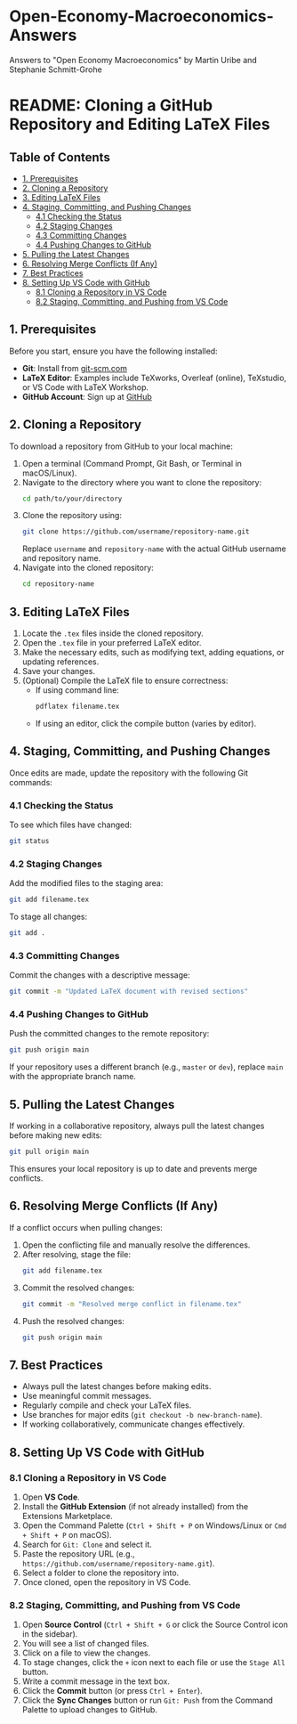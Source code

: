 # Open-Economy-Macroeconomics-Answers
Answers to "Open Economy Macroeconomics" by Martin Uribe and Stephanie Schmitt-Grohe

# README: Cloning a GitHub Repository and Editing LaTeX Files

## Table of Contents
- [1. Prerequisites](#1-prerequisites)
- [2. Cloning a Repository](#2-cloning-a-repository)
- [3. Editing LaTeX Files](#3-editing-latex-files)
- [4. Staging, Committing, and Pushing Changes](#4-staging-committing-and-pushing-changes)
  - [4.1 Checking the Status](#41-checking-the-status)
  - [4.2 Staging Changes](#42-staging-changes)
  - [4.3 Committing Changes](#43-committing-changes)
  - [4.4 Pushing Changes to GitHub](#44-pushing-changes-to-github)
- [5. Pulling the Latest Changes](#5-pulling-the-latest-changes)
- [6. Resolving Merge Conflicts (If Any)](#6-resolving-merge-conflicts-if-any)
- [7. Best Practices](#7-best-practices)
- [8. Setting Up VS Code with GitHub](#8-setting-up-vs-code-with-github)
  - [8.1 Cloning a Repository in VS Code](#81-cloning-a-repository-in-vs-code)
  - [8.2 Staging, Committing, and Pushing from VS Code](#82-staging-committing-and-pushing-from-vs-code)

## 1. Prerequisites
Before you start, ensure you have the following installed:
- **Git**: Install from [git-scm.com](https://git-scm.com/)
- **LaTeX Editor**: Examples include TeXworks, Overleaf (online), TeXstudio, or VS Code with LaTeX Workshop.
- **GitHub Account**: Sign up at [GitHub](https://github.com/)

## 2. Cloning a Repository
To download a repository from GitHub to your local machine:
1. Open a terminal (Command Prompt, Git Bash, or Terminal in macOS/Linux).
2. Navigate to the directory where you want to clone the repository:
   ```sh
   cd path/to/your/directory
   ```
3. Clone the repository using:
   ```sh
   git clone https://github.com/username/repository-name.git
   ```
   Replace `username` and `repository-name` with the actual GitHub username and repository name.
4. Navigate into the cloned repository:
   ```sh
   cd repository-name
   ```

## 3. Editing LaTeX Files
1. Locate the `.tex` files inside the cloned repository.
2. Open the `.tex` file in your preferred LaTeX editor.
3. Make the necessary edits, such as modifying text, adding equations, or updating references.
4. Save your changes.
5. (Optional) Compile the LaTeX file to ensure correctness:
   - If using command line:
     ```sh
     pdflatex filename.tex
     ```
   - If using an editor, click the compile button (varies by editor).

## 4. Staging, Committing, and Pushing Changes
Once edits are made, update the repository with the following Git commands:

### 4.1 Checking the Status
To see which files have changed:
```sh
git status
```

### 4.2 Staging Changes
Add the modified files to the staging area:
```sh
git add filename.tex
```
To stage all changes:
```sh
git add .
```

### 4.3 Committing Changes
Commit the changes with a descriptive message:
```sh
git commit -m "Updated LaTeX document with revised sections"
```

### 4.4 Pushing Changes to GitHub
Push the committed changes to the remote repository:
```sh
git push origin main
```
If your repository uses a different branch (e.g., `master` or `dev`), replace `main` with the appropriate branch name.

## 5. Pulling the Latest Changes
If working in a collaborative repository, always pull the latest changes before making new edits:
```sh
git pull origin main
```
This ensures your local repository is up to date and prevents merge conflicts.

## 6. Resolving Merge Conflicts (If Any)
If a conflict occurs when pulling changes:
1. Open the conflicting file and manually resolve the differences.
2. After resolving, stage the file:
   ```sh
   git add filename.tex
   ```
3. Commit the resolved changes:
   ```sh
   git commit -m "Resolved merge conflict in filename.tex"
   ```
4. Push the resolved changes:
   ```sh
   git push origin main
   ```

## 7. Best Practices
- Always pull the latest changes before making edits.
- Use meaningful commit messages.
- Regularly compile and check your LaTeX files.
- Use branches for major edits (`git checkout -b new-branch-name`).
- If working collaboratively, communicate changes effectively.

## 8. Setting Up VS Code with GitHub

### 8.1 Cloning a Repository in VS Code
1. Open **VS Code**.
2. Install the **GitHub Extension** (if not already installed) from the Extensions Marketplace.
3. Open the Command Palette (`Ctrl + Shift + P` on Windows/Linux or `Cmd + Shift + P` on macOS).
4. Search for `Git: Clone` and select it.
5. Paste the repository URL (e.g., `https://github.com/username/repository-name.git`).
6. Select a folder to clone the repository into.
7. Once cloned, open the repository in VS Code.

### 8.2 Staging, Committing, and Pushing from VS Code
1. Open **Source Control** (`Ctrl + Shift + G` or click the Source Control icon in the sidebar).
2. You will see a list of changed files.
3. Click on a file to view the changes.
4. To stage changes, click the `+` icon next to each file or use the `Stage All` button.
5. Write a commit message in the text box.
6. Click the **Commit** button (or press `Ctrl + Enter`).
7. Click the **Sync Changes** button or run `Git: Push` from the Command Palette to upload changes to GitHub.



